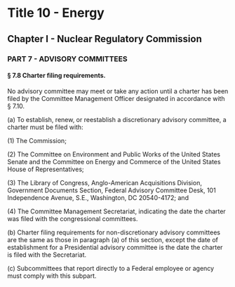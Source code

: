 
# Title 10 - Energy
## Chapter I - Nuclear Regulatory Commission
### PART 7 - ADVISORY COMMITTEES
#### § 7.8 Charter filing requirements.

No advisory committee may meet or take any action until a charter has been filed by the Committee Management Officer designated in accordance with § 7.10.

(a) To establish, renew, or reestablish a discretionary advisory committee, a charter must be filed with:

(1) The Commission;

(2) The Committee on Environment and Public Works of the United States Senate and the Committee on Energy and Commerce of the United States House of Representatives;

(3) The Library of Congress, Anglo-American Acquisitions Division, Government Documents Section, Federal Advisory Committee Desk, 101 Independence Avenue, S.E., Washington, DC 20540-4172; and

(4) The Committee Management Secretariat, indicating the date the charter was filed with the congressional committees.

(b) Charter filing requirements for non-discretionary advisory committees are the same as those in paragraph (a) of this section, except the date of establishment for a Presidential advisory committee is the date the charter is filed with the Secretariat.

(c) Subcommittees that report directly to a Federal employee or agency must comply with this subpart.
